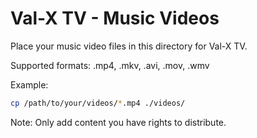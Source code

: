 # Val-X TV - Music Videos

Place your music video files in this directory for Val-X TV.

Supported formats: .mp4, .mkv, .avi, .mov, .wmv

Example:
```bash
cp /path/to/your/videos/*.mp4 ./videos/
```

Note: Only add content you have rights to distribute.
